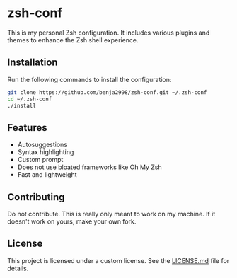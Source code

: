 # zsh-conf

This is my personal Zsh configuration. It includes various plugins and themes to enhance the Zsh shell experience.

## Installation

Run the following commands to install the configuration:

```zsh
git clone https://github.com/benja2998/zsh-conf.git ~/.zsh-conf
cd ~/.zsh-conf
./install
```

## Features

* Autosuggestions
* Syntax highlighting
* Custom prompt
* Does not use bloated frameworks like Oh My Zsh
* Fast and lightweight

## Contributing

Do not contribute. This is really only meant to work on my machine. If it doesn't work on yours, make your own fork.

## License

This project is licensed under a custom license. See the [LICENSE.md](LICENSE.md) file for details.

